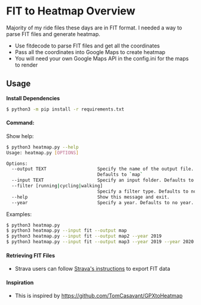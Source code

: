 # FIT to Heatmap Overview

Majority of my ride files these days are in FIT format. I needed a way to parse FIT files and generate heatmap.

* Use fitdecode to parse FIT files and get all the coordinates
* Pass all the coordinates into Google Maps to create heatmap
* You will need your own Google Maps API in the config.ini for the maps to render



## Usage

**Install Dependencies**

```bash
$ python3 -m pip install -r requirements.txt
```

#### Command:

Show help:
```bash
$ python3 heatmap.py --help
Usage: heatmap.py [OPTIONS]

Options:
  --output TEXT                   Specify the name of the output file.
                                  Defaults to `map`
  --input TEXT                    Specify an input folder. Defaults to `fit`
  --filter [running|cycling|walking]
                                  Specify a filter type. Defaults to no filter
  --help                          Show this message and exit.
  --year                          Specify a year. Defaults to no year. Multiple years can be accepted
```

Examples:
```bash
$ python3 heatmap.py
$ python3 heatmap.py --input fit --output map
$ python3 heatmap.py --input fit --output map2 --year 2019
$ python3 heatmap.py --input fit --output map3 --year 2019 --year 2020
```

#### Retrieving FIT Files

- Strava users can follow [Strava's instructions](https://support.strava.com/hc/en-us/articles/216918437-Exporting-your-Data-and-Bulk-Export) to export FIT data

#### Inspiration
- This is inspired by https://github.com/TomCasavant/GPXtoHeatmap

